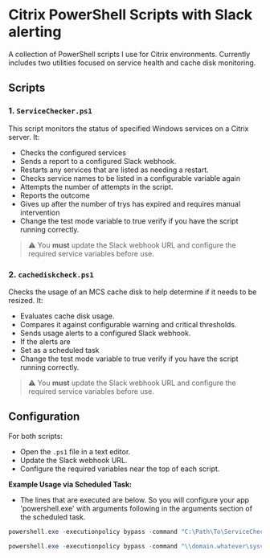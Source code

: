 # Citrix PowerShell Scripts with Slack alerting

A collection of PowerShell scripts I use for Citrix environments. Currently includes two utilities focused on service health and cache disk monitoring.

## Scripts

### 1. `ServiceChecker.ps1`

This script monitors the status of specified Windows services on a Citrix server. It:

- Checks the configured services
- Sends a report to a configured Slack webhook.
- Restarts any services that are listed as needing a restart.
- Checks service names to be listed in a configurable variable again
- Attempts the number of attempts in the script.
- Reports the outcome
- Gives up after the number of trys has expired and requires manual intervention
- Change the test mode variable to true verify if you have the script running correctly. 

> ⚠️ You **must** update the Slack webhook URL and configure the required service variables before use.

### 2. `cachediskcheck.ps1`

Checks the usage of an MCS cache disk to help determine if it needs to be resized. It:

- Evaluates cache disk usage.
- Compares it against configurable warning and critical thresholds.
- Sends usage alerts to a configured Slack webhook.
- If the alerts are
- Set as a scheduled task
- Change the test mode variable to true verify if you have the script running correctly. 

> ⚠️ You **must** update the Slack webhook URL and configure the required service variables before use.

## Configuration

For both scripts:

- Open the `.ps1` file in a text editor.
- Update the Slack webhook URL.
- Configure the required variables near the top of each script.


**Example Usage via Scheduled Task:**
- The lines that are executed are below. So you will configure your app 'powershell.exe' with arguments following in the arguments section of the scheduled task.

```powershell
powershell.exe -executionpolicy bypass -command "C:\Path\To\ServiceChecker.ps1"

```
```powershell 
powershell.exe -executionpolicy bypass -command "\\domain.whatever\sysvol\scripts\ServiceChecker.ps1"
```

